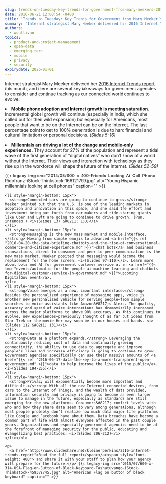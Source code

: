 ```yaml
---
slug: trends-on-tuesday-key-trends-for-government-from-mary-meekers-2016-internet-trends
date: 2016-06-21 12:00:54 -0400
title: 'Trends on Tuesday: Key Trends for Government from Mary Meeker’s 2016 Internet Trends'
summary: 'Internet strategist Mary Meeker delivered her 2016 Internet Trends report this month, and there are several key takeaways for government agencies to consider and continue tracking as our connected world continues to evolve: Mobile phone adoption and Internet growth is meeting saturation. Incremental global growth will continue (especially in India, which she called out for'
authors:
  - wsullivan
topics:
  - product-and-project-management
  - open-data
  - emerging-tech
  - mobile
  - privacy
  - security
expirydate: 2025-01-01
---
```


Internet strategist Mary Meeker delivered her  [2016 Internet Trends report](http://www.slideshare.net/kleinerperkins/2016-internet-trends-report) this month, and there are several key takeaways for government agencies to consider and continue tracking as our connected world continues to evolve:

<li style="margin-bottom: 15px">
  <strong>Mobile phone adoption and Internet growth is meeting saturation.</strong> Incremental global growth will continue (especially in India, which she called out for their wild expansion) but especially for Americans, most people that want to be on the Internet can be on the Internet. The last percentage point to get to 100% penetration is due to hard financial and cultural limitations or personal decisions. <i>(Slides 5-16)</i>
</li>
<li style="margin-bottom: 15px">
  <strong>Millennials are driving a lot of the change and mobile-only experiences.</strong> They account for 27% of the population and represent a tidal wave of the first generation of “digital natives” who don’t know of a world without the Internet. Their views and interaction with technology as they rise up in the workforce will shape the future of the Internet. <i><i>(Slides 52-59)<br /> </i></i></p> <p>
    {{< legacy-img src="2014/05/600-x-400-Friends-Looking-At-Cell-Phone-Ridofranz-iStock-Thinkstock-166121799.jpg" alt="Young Hispanic millennials looking at cell phones" caption="" >}}</li>

    <li style="margin-bottom: 15px">
      <strong>Connected cars are going to continue to grow.</strong> Meeker pointed out that the U.S. is one of the leading markets in adoption and innovation in this space, and she said the effort and investment being put forth from car makers and ride-sharing giants like Uber and Lyft are going to continue to drive growth. (Pun, intended.) <i>(Slides 137 &#8211; 150)</i>
    </li>
    <li style="margin-bottom: 15px">
      <strong>Messaging is the new mass market and mobile interface.</strong> Moving from simple emojis to advanced <a href="{{< ref "2016-04-20-the-data-briefing-chatbots-and-the-rise-of-conversational-commerce-and-citizen-experience.md" >}}">chat bots</a> and business transactions, direct-to-consumer and peer-to-peer communication is the new mass market. Meeker posited that messaging would become the replacement for the home screen. <i>(Slides 97-110)</i>. Learn more about bots and AI for government customer service at an <a href="{{< tmp "events/automatic-for-the-people-ai-machine-learning-and-chatbots-for-digital-customer-service-in-government.md" >}}">upcoming DigitalGov event</a>.
    </li>
    <li style="margin-bottom: 15px">
      <strong>Voice emerges as a new, important interface.</strong> Besides the personalized experience of messaging apps, voice is another new personalized vehicle for serving people—from simple searches to voice assistants like Amazon&#8217;s Alexa. The quality, accuracy and speed of voice interactions has dramatically increased across the major platforms to above 90% accuracy. As this continues to evolve, new experiences—previously thought of as far out ideas from Star Trek or the movie Her—may soon be in our houses and hands. <i>(Slides 112 &#8211; 131)</i>
    </li>
    <li style="margin-bottom: 15px">
      <strong>Data as a platform expands.</strong> Leveraging the continuously reducing cost of data and continually growing connectivity, the ability to use data to aggregate and improve people’s lives and increase efficiency is going to continue to grow. Government agencies specifically can use their massive amounts of <a href="{{< ref "2016-06-17-data-the-key-to-a-more-transparent-open-government.md" >}}">data to help improve the lives of the public</a>. <i>(Slides 194-205)</i>
    </li>
    <li style="margin-bottom: 15px">
      <strong>Privacy will exponentially become more important and difficult.</strong> With all the new Internet connected devices, from cars to the Internet of Things, and the wealth of data provided, information security and privacy is going to become an even larger issue to manage in the future, especially as standards are still emerging for the new platforms. Consumers&#8217; comfort levels with who and how they share data seem to vary among generations, although most people probably don’t realize how much data major life platforms like Google and Facebook have about them. Data breaches have become a common part of life with almost everyone affected in the past couple years. Organizations—and especially government agencies—need to be at the forefront of managing security for the public, educating and evangelizing best practices. <i>(Slides 206-212)</i>
    </li></ol>

    <p>
      <a href="http://www.slideshare.net/kleinerperkins/2016-internet-trends-report">Read the full report</span></a><span style="font-weight: 400"> and share it with your staff to plan how your agency will prepare for the future.</p> {{< legacy-img src="2015/07/600-x-314-USA-Flag-on-Button-of-Black-Keyboard-Tashatuvango-iStock-Thinkstock-459372745.jpg" alt="American Flag on button of black keyboard" caption="" >}}
